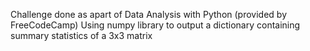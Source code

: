 Challenge done as apart of Data Analysis with Python (provided by FreeCodeCamp)
Using numpy library to output a dictionary containing summary statistics of a 3x3 matrix
